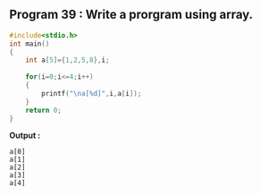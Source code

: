 ## Program 39 : Write a prorgram using array.
```C
#include<stdio.h>
int main()
{
	int a[5]={1,2,5,8},i;
	
	for(i=0;i<=4;i++)
	{
		printf("\na[%d]",i,a[i]);
	}
	return 0;
}
```
**Output :**
```
a[0]
a[1]
a[2]
a[3]
a[4]
```
